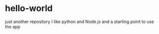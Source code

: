 # hello-world
just another repository
I like python and Node.js and a starting point to use the app
